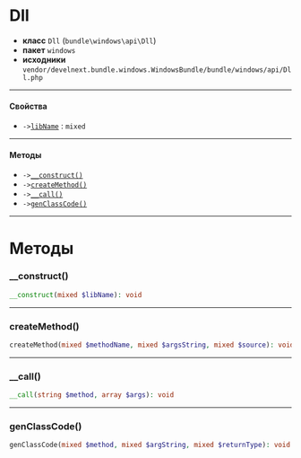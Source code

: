 # Dll

- **класс** `Dll` (`bundle\windows\api\Dll`)
- **пакет** `windows`
- **исходники** `vendor/develnext.bundle.windows.WindowsBundle/bundle/windows/api/Dll.php`

---

#### Свойства

- `->`[`libName`](#prop-libname) : `mixed`

---

#### Методы

- `->`[`__construct()`](#method-__construct)
- `->`[`createMethod()`](#method-createmethod)
- `->`[`__call()`](#method-__call)
- `->`[`genClassCode()`](#method-genclasscode)

---
# Методы

<a name="method-__construct"></a>

### __construct()
```php
__construct(mixed $libName): void
```

---

<a name="method-createmethod"></a>

### createMethod()
```php
createMethod(mixed $methodName, mixed $argsString, mixed $source): void
```

---

<a name="method-__call"></a>

### __call()
```php
__call(string $method, array $args): void
```

---

<a name="method-genclasscode"></a>

### genClassCode()
```php
genClassCode(mixed $method, mixed $argString, mixed $returnType): void
```